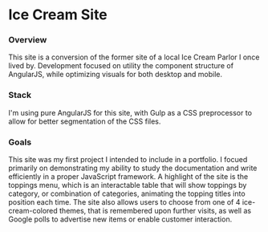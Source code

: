 # Ice Cream Site

### Overview
This site is a conversion of the former site of a local Ice Cream Parlor I once lived by. Development focused on utility the component structure of AngularJS, while optimizing visuals for both desktop and mobile.

### Stack
I'm using pure AngularJS for this site, with Gulp as a CSS preprocessor to allow for better segmentation of the CSS files.

### Goals
This site was my first project I intended to include in a portfolio. I focued primarily on demonstrating my ability to study the documentation and write efficiently in a proper JavaScript framework. A highlight of the site is the toppings menu, which is an interactable table that will show toppings by category, or combination of categories, animating the topping titles into position each time. The site also allows users to choose from one of 4 ice-cream-colored themes, that is remembered upon further visits, as well as Google polls to advertise new items or enable customer interaction.

